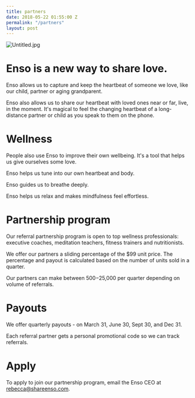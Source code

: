 ```yaml
---
title: partners
date: 2018-05-22 01:55:00 Z
permalink: "/partners"
layout: post
---
```


![Untitled.jpg](/uploads/Untitled.jpg)

# Enso is a new way to share love.

Enso allows us to capture and keep the heartbeat of someone we love, like our child, partner or aging grandparent.

Enso also allows us to share our heartbeat with loved ones near or far, live, in the moment. It's magical to feel the changing heartbeat of a long-distance partner or child as you speak to them on the phone.  

# Wellness

People also use Enso to improve their own wellbeing. It's a tool that helps us give ourselves some love. 

Enso helps us tune into our own heartbeat and body.

Enso guides us to breathe deeply.

Enso helps us relax and makes mindfulness feel effortless.

# Partnership program

Our referral partnership program is open to top wellness professionals: executive coaches, meditation teachers, fitness trainers and nutritionists.

We offer our partners a sliding percentage of the $99 unit price. The percentage and payout is calculated based on the number of units sold in a quarter.

Our partners can make between $500-$25,000 per quarter depending on volume of referrals. 

# Payouts

We offer quarterly payouts - on March 31, June 30, Sept 30, and Dec 31.

Each referral partner gets a personal promotional code so we can track referrals.

# Apply

To apply to join our partnership program, email the Enso CEO at [rebecca@shareenso.com](mailto:rebecca@shareenso.com).